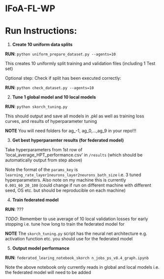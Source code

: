 # IFoA-FL-WP

# Run Instructions:

1) **Create 10 uniform data splits**

**RUN**: `python uniform_prepare_dataset.py --agents=10`

This creates 10 uniformly split training and validation files (including 1 Test set)

Optional step: Check if split has been executed correctly:

**RUN**: `python check_dataset.py --agents=10`

2) **Tune 1 global model and 10 local models**

**RUN**: `python skorch_tuning.py`

This should output and save all models in .pkl as well as training loss curves, and results of hyperparameter tuning

**NOTE** You will need folders for ag_-1, ag_0,...,ag_9 in your repo!!!

3) **Get best hyperparamter results (for federated model)**

Take hyperparameters from 1st row of 'local_average_HPT_performance.csv' in `/results` (which should be automatically output from step above)

Note the format of the `params_key` is `learning_rate_layer1neurons_layer2neurons_bath_size` i.e. 3 tuned hyperparameters. Also note on my machine this is currently `0.001_60_20_100` (could change if run on different machine with different seed, OS etc. but should be reproducible on each machine)

4) **Train federated model**

**RUN**: ???

*TODO*: Remember to use average of 10 local validation losses for early stopping i.e. tune how long to train the federated model for

**NOTE** The `skorch_tuning.py` script has the neural net architecture e.g. activation function etc. you should use for the federated model

5) **Output model performance**

**RUN**: `federated_learing_notebook_skorch n_jobs_ps_v8.4_graph.ipynb`

Note the above notebook only currently reads in global and local models i.e. the federated model will need to be added




